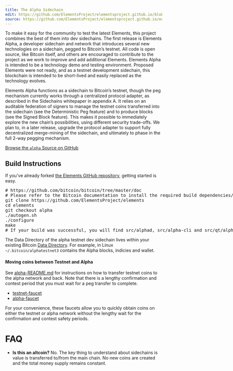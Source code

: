 ```yaml
---
title: The Alpha Sidechain
edit: https://github.com/ElementsProject/elementsproject.github.io/blob/hexo/source/sidechains/alpha/index.md
source: https://github.com/ElementsProject/elementsproject.github.io/edit/hexo/source/sidechains/alpha/index.md
---
```


To make it easy for the community to test the latest Elements, this project
combines the best of them into dev sidechains.  The first release is Elements
Alpha, a developer sidechain and network that introduces several new
technologies on a sidechain, pegged to Bitcoin’s testnet. All code is open
source, like Bitcoin itself, and others are encouraged to contribute to the
project as we work to improve and add additional Elements.  Elements Alpha is
intended to be a technology demo and testing environment.  Proposed Elements
were not ready, and as a testnet development sidechain, this blockchain is
intended to be short-lived and easily replaced as the technology evolves.

Elements Alpha functions as a sidechain to Bitcoin’s testnet, though the peg
mechanism currently works through a centralized protocol adapter, as described
in the Sidechains whitepaper in appendix A. It relies on an auditable federation
of signers to manage the testnet coins transferred into the sidechain (see the
Deterministic Peg feature) and to produce blocks (see the Signed Block feature).
This makes it possible to immediately explore the new chain’s possibilities,
using different security trade-offs. We plan to, in a later release, upgrade the
protocol adapter to support fully decentralized merge-mining of the sidechain,
and ultimately to phase in the full 2-way pegging  mechanism.

<a href="#" class="ui button huge right floated primary">Browse the `alpha` Source on GitHub<i class="icon chevron right"></i></a>

<div style="clear: both;"></div>

## Build Instructions
If you've already forked [the Elements GitHub repository][elements-github],
getting started is easy.

<pre style="overflow: inherit;">
# https://github.com/bitcoin/bitcoin/tree/master/doc
# Please refer to the Bitcoin documentation to install the required build dependencies/
git clone https://github.com/ElementsProject/elements
cd elements
git checkout alpha
./autogen.sh
./configure
make
# If your build was successful, you will find src/alphad, src/alpha-cli and src/qt/alpha-qt 
</pre>

The Data Directory of the alpha testnet dev sidechain lives within your existing Bitcoin [Data Directory](https://en.bitcoin.it/wiki/Data_directory).  For example, in Linux `~/.bitcoin/alphatestnet3` contains the Alpha blocks, indicies and wallet.

#### Moving coins between Testnet and Alpha
See [alpha-README.md](https://github.com/ElementsProject/elements/blob/alpha/alpha-README.md) for instructions on how to transfer testnet coins to the alpha network and back.  Note that there is a lengthy confirmation and contest period that you must wait for a peg transfer to complete.

* [testnet-faucet](https://testnet-faucet.elementsproject.org/)
* [alpha-faucet](https://alpha-faucet.elementsproject.org/)

For your convenience, these faucets allow you to quickly obtain coins on either the testnet or alpha network without the lengthy wait for the confirmation and contest safety periods.

# FAQ
* **Is this an altcoin?**   No.  The key thing to understand about sidechains is value is transferred to/from the main chain.  No new coins are created and the total money supply remains constant.

[elements-github]: https://github.com/ElementsProject/elements
